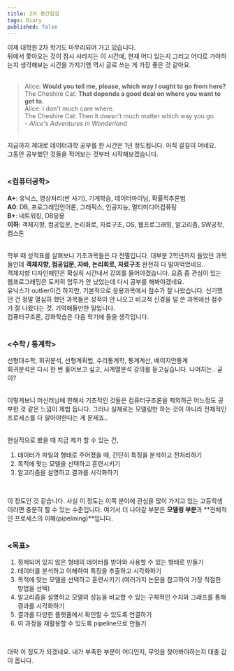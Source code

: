 ```yaml
---
title: 2차 중간점검
tags: Diary
published: false
---
```


<!--more-->

이제 대학원 2차 학기도 마무리되어 가고 있습니다. <Br>
뒤에서 쫓아오는 것이 잠시 사라지는 이 시간에, 현재 어디 있는지 그리고 어디로 가야하는지 생각해보는 시간을 가지기엔 역시 글로 쓰는 게 가장 좋은 것 같아요. <br><Br>

> Alice: **Would you tell me, please, which way I ought to go from here?** <br>
> The Cheshire Cat: **That depends a good deal on where you want to get to.** <br>
> Alice: I don't much care where. <br>
> The Cheshire Cat: Then it doesn't much matter which way you go. <br>
> \- *Alice's Adventures in Wonderland*
<br><br>

지금까지 제대로 데이터과학 공부를 한 시간은 1년 정도됩니다. 아직 갈길이 머네요. <br>
그동안 공부했던 것들을 적어보는 것부터 시작해보겠습니다. <br><br>

### <컴퓨터공학>
**A+**: 유닉스, 영상처리(반 사기), 기계학습, 데이터마이닝, 확률적추론법 <Br>
**A0**: DB, 프로그래밍언어론, 그래픽스, 인공지능, 멀티미디어컴퓨팅 <br>
**B+**: 네트워킹, DB응용 <br>
**이하**: 객체지향, 컴공입문, 논리회로, 자료구조, OS, 웹프로그래밍, 알고리즘, SW공학, 캡스톤 <br><br>

학부 때 성적표를 살펴보니 기초과목들은 다 전멸입니다. 대부분 2학년까지 들었던 과목들인데
**객체지향, 컴공입문, 자바, 논리회로, 자료구조** 완전히 다 말아먹었네요.. <br>
객체지향 디자인패턴은 확실히 시간내서 강의를 들어야겠습니다. 요즘 좀 관심이 있는 웹프로그래밍은 도저히 엄두가 안 났었는데 다시 공부를 해봐야겠네요. <br>
유닉스가 outlier이긴 하지만, 기본적으로 응용과목에서 점수가 잘 나왔습니다. 신기했던 건 정말 열심히 했던 과목들은 성적이 안 나오고 비교적 신경을 덜 쓴 과목에선 점수가 잘 나왔다는 것. 기억해둘만한 일입니다. <br>
컴퓨터구조론, 강화학습은 다음 학기에 들을 생각입니다. <Br><br>

### <수학 / 통계학>
선형대수학, 회귀분석, 선형계획법, 수리통계학, 통계계산, 베이지안통계 <br>
회귀분석은 다시 한 번 훑어보고 싶고, 시계열분석 강의를 듣고싶습니다. 나머지는.. 굳이? <br><Br>

이렇게보니 머신러닝에 한해서 기초적인 것들은 컴퓨터구조론을 제외하곤 어느정도 공부한 것 같은 느낌이 제법 듭니다. 그러나 실제로는 모델링만 하는 것이 아니라 전체적인 프로세스를 다 알아야한다는 게 문제죠.. <Br><br>

현실적으로 봤을 때 지금 제가 할 수 있는 건, <br>
1. 데이터가 파일의 형태로 주어졌을 때, 간단히 특징을 분석하고 전처리하기 <br>
2. 목적에 맞는 모델을 선택하고 훈련시키기 <br>
3. 알고리즘을 설명하고 결과를 시각화하기 <br>
<br>

이 정도인 것 같습니다. 사실 이 정도는 이쪽 분야에 관심을 많이 가지고 있는 고등학생이라면 충분히 할 수 있는 수준입니다. 여기서 더 나아갈 부분은 **모델링 부분**과 **전체적인 프로세스의 이해(pipelining)**입니다. <br><br>

### <목표>
1. 정제되어 있지 않은 형태의 데이터를 받아와 사용할 수 있는 형태로 만들기 <br>
2. 데이터를 분석하고 이해하여 특징을 추출하고 시각화하기 <br>
3. 목적에 맞는 모델을 선택하고 훈련시키기 (여러가지 논문을 참고하여 가장 적절한 방법을 선택) <br>
4. 알고리즘을 설명하고 모델의 성능을 비교할 수 있는 구체적인 수치와 그래프를 통해 결과를 시각화하기 <br>
5. 결과를 다양한 플랫폼에서 확인할 수 있도록 연결하기 <br>
6. 이 과정을 재활용할 수 있도록 pipeline으로 만들기 <br>
<br>

대략 이 정도가 되겠네요. 내가 부족한 부분이 어디인지, 무엇을 찾아봐야하는지 대충 감이 옵니다. <br><br>
